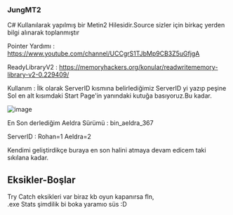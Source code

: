 ### JungMT2



C# Kullanılarak yapılmış bir Metin2 Hilesidir.Source sizler için birkaç yerden bilgi alınarak toplanmıştır

Pointer Yardımı : https://www.youtube.com/channel/UCCgrS1TJbMp9CB3Z5uGfjgA

ReadyLibraryV2 : https://memoryhackers.org/konular/readwritememory-library-v2-0.229409/


Kullanım : İlk olarak ServerID kısmına belirlediğimiz ServerID yi yazıp peşine Sol en alt kısımdaki Start Page'in
yanındaki kutuğa basıyoruz.Bu kadar.


![image](https://user-images.githubusercontent.com/81483108/193680286-e4675f9d-9917-421a-bbac-bd278e6904a6.png)


En Son derlediğim Aeldra Sürümü : bin_aeldra_367 

ServerID :
Rohan=1
Aeldra=2

Kendimi geliştirdikçe buraya en son halini atmaya devam edicem taki sıkılana kadar.

## Eksikler-Boşlar
Try Catch eksikleri var biraz kb oyun kapanırsa fln,                                                              
.exe Stats şimdilik bi boka yaramıo süs :D
